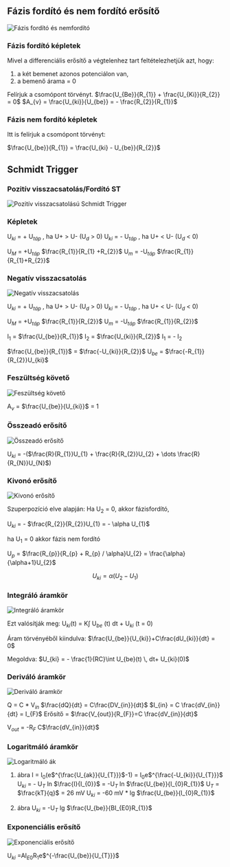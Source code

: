 ## Fázis fordító és nem fordító erősítő
![Fázis fordító és nemfordító](Images/fazisfordito.jpg)
### Fázis fordító képletek

Mivel a differenciális erősítő a végtelenhez tart feltételezhetjük azt, hogy:
1. a két bemenet azonos potenciálon van,
2. a bemenő árama = 0

Felírjuk a csomópont törvényt.
$\frac{U_{Be}}{R_{1}} + \frac{U_{Ki}}{R_{2}} = 0$
$A_{v} = \frac{U_{ki}}{U_{be}} = - \frac{R_{2}}{R_{1}}$

### Fázis nem fordító képletek

Itt is felírjuk a csomópont törvényt:

$\frac{U_{be}}{R_{1}} = \frac{U_{ki} - U_{be}}{R_{2}}$

## Schmidt Trigger

### Pozitív visszacsatolás/Fordító ST

![Pozitív visszacsatolású Schmidt Trigger](Images/schmidtT.png)

### Képletek

U$_{ki}$ = + U$_{táp}$ , ha U+ > U- (U$_d$ > 0)
U$_{ki}$ = - U$_{táp}$ , ha U+ < U- (U$_d$ < 0)

U$_M$ = +U$_{táp}$ $\frac{R_{1}}{R_{1} +R_{2}}$
U$_m$ = -U$_{táp}$ $\frac{R_{1}}{R_{1}+R_{2}}$

### Negatív visszacsatolás

![Negatív visszacsatolás](Images/schmidtTF.png)

U$_{ki}$ = + U$_{táp}$ , ha U+ > U- (U$_d$ > 0)
U$_{ki}$ = - U$_{táp}$ , ha U+ < U- (U$_d$ < 0)

U$_M$ = +U$_{táp}$ $\frac{R_{1}}{R_{2}}$
U$_m$ = -U$_{táp}$ $\frac{R_{1}}{R_{2}}$

I$_1$ = $\frac{U_{be}}{R_{1}}$ 
I$_2$ = $\frac{U_{ki}}{R_{2}}$
I$_1$ = - I$_2$

$\frac{U_{be}}{R_{1}}$ = $\frac{-U_{ki}}{R_{2}}$
U$_{be}$ = $\frac{-R_{1}}{R_{2}}U_{ki}$

### Feszültség követő

![Feszültség követő](Images/feszkoveto.png)

A$_v$ = $\frac{U_{be}}{U_{ki}}$ = 1

### Összeadó erősítő

![Összeadó erősítő](Images/feszosszeado.png)

U$_{ki}$ = -($\frac{R}{R_{1}}U_{1} + \frac{R}{R_{2}}U_{2} + \dots \frac{R}{R_{N}}U_{N}$)
### Kivonó erősítő

![Kivonó erősítő](Images/feszkivono.png)

Szuperpozíció elve alapján:
Ha U$_2$ = 0, akkor fázisfordító, 

U$_{ki}$ = - $\frac{R_{2}}{R_{2}}U_{1} = - \alpha U_{1}$

ha U$_1$ = 0 akkor fázis nem fordító

U$_p$ = $\frac{R_{p}}{R_{p} + R_{p} / \alpha}U_{2} = \frac{\alpha}{\alpha+1}U_{2}$


$$U_{ki} = \alpha(U_{2}-U_{1})$$

### Integráló áramkör

![Integráló áramkör](Images/integraloaramkor.png)

Ezt valósítják meg:
U$_{ki}$(t) = K$\int$ U$_{be}$ (t) dt + U$_{ki}$ (t = 0)

Áram törvényéből kiindulva: $\frac{U_{be}}{U_{ki}}+C\frac{dU_{ki}}{dt} = 0$

Megoldva: $U_{ki} = - \frac{1}{RC}\int U_{be}(t) \, dt+ U_{ki}(0)$

### Deriváló áramkör

![Deriváló áramkör](Images/derivaloaramkor.png)

Q = C * V$_{in}$
$\frac{dQ}{dt} = C\frac{DV_{in}}{dt}$
$I_{in} = C \frac{dV_{in}}{dt} = I_{F}$
Erősítő = $\frac{V_{out}}{R_{F}}=C \frac{dV_{in}}{dt}$

V$_{out}$ = -R$_F$ C$\frac{dV_{in}}{dt}$
### Logaritmáló áramkör

![Logaritmáló ák](Images/logaritmalo.png)
1. ábra
		I = I$_0$(e$^{\frac{U_{ak}}{U_{T}}}$-1) = I$_0$e$^{\frac{-U_{ki}}{U_{T}}}$
		U$_{ki}$ = - U$_T$ ln $\frac{I}{I_{0}}$ = -U$_T$ ln $\frac{U_{be}}{I_{0}R_{1}}$
		U$_T$ = $\frac{kT}{q}$ = 26 mV
		U$_{ki}$ = -60 mV * lg $\frac{U_{be}}{I_{0}R_{1}}$

2. ábra
		U$_{ki}$ = -U$_T$ lg $\frac{U_{be}}{BI_{E0}R_{1}}$
### Exponenciális erősítő

![Exponenciális erősítő](Images/exponencialis.png)

U$_{ki}$ =AI$_{E0}$R$_1$e$^{-\frac{U_{be}}{U_{T}}}$
